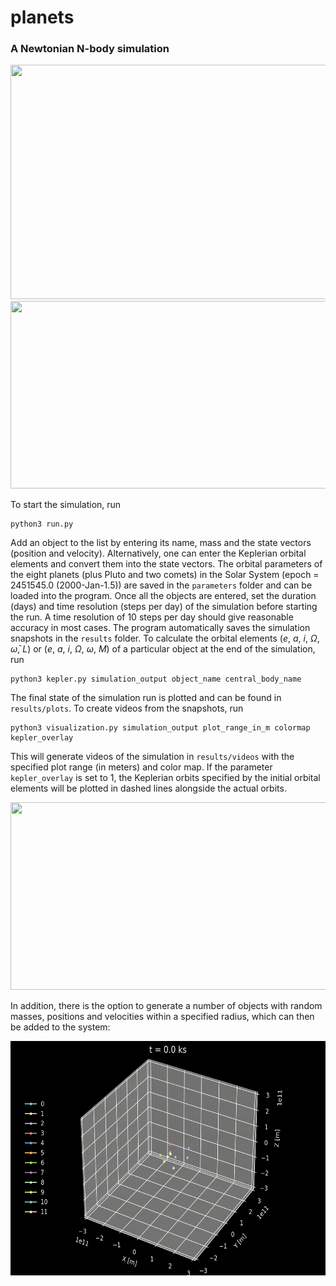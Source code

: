 # planets
### A Newtonian N-body simulation 
<img src="./results/videos/inner-solar-3d.gif" width="600" height="375"/>
<img src="./results/videos/inner-solar-2d.gif" width="600" height="300"/>

To start the simulation, run

```
python3 run.py
```

Add an object to the list by entering its name, mass and the state vectors (position and velocity). Alternatively, one can enter the Keplerian orbital elements and convert them into the state vectors. The orbital parameters of the eight planets (plus Pluto and two comets) in the Solar System (epoch = 2451545.0 (2000-Jan-1.5)) are saved in the ```parameters``` folder and can be loaded into the program. Once all the objects are entered, set the duration (days) and time resolution (steps per day) of the simulation before starting the run. A time resolution of 10 steps per day should give reasonable accuracy in most cases. The program automatically saves the simulation snapshots in the ```results``` folder. To calculate the orbital elements (_e_, _a_, _i_, $\Omega$, $\bar{\omega}$, _L_) or (_e_, _a_, _i_, $\Omega$, $\omega$, _M_) of a particular object at the end of the simulation, run

```
python3 kepler.py simulation_output object_name central_body_name
```

The final state of the simulation run is plotted and can be found in ```results/plots```. To create videos from the snapshots, run

```
python3 visualization.py simulation_output plot_range_in_m colormap kepler_overlay
```

This will generate videos of the simulation in ```results/videos``` with the specified plot range (in meters) and color map. If the parameter ```kepler_overlay``` is set to 1, the Keplerian orbits specified by the initial orbital elements will be plotted in dashed lines alongside the actual orbits.

<img src="./results/videos/ksp.gif" width="600" height="300"/>

In addition, there is the option to generate a number of objects with random masses, positions and velocities within a specified radius, which can then be added to the system:

<img src="./results/videos/random.gif" width="600" height="375"/>
